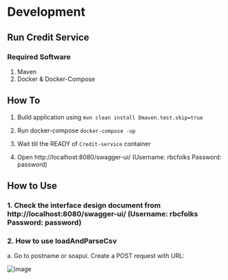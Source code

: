 # Development


## Run Credit Service

### Required Software

1. Maven
2. Docker & Docker-Compose

## How To
1. Build application using
   `mvn clean install Dmaven.test.skip=true`
   
2. Run docker-compose
   `docker-compose -up`


3. Wait till the READY of `Credit-service` container
    
    
4. Open http://localhost:8080/swagger-ui/ (Username: rbcfolks Password: password)


## How to Use

### 1. Check the interface design document from http://localhost:8080/swagger-ui/ (Username: rbcfolks Password: password)

### 2. How to use loadAndParseCsv

  a. Go to postname or soapui. Create a POST request with URL:

![image](https://user-images.githubusercontent.com/70720442/204915760-01456697-dd14-4bf2-878b-99c009f33da0.png)

